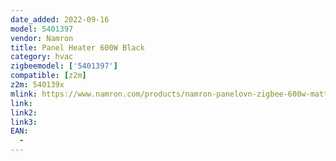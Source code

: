 ```yaml
---
date_added: 2022-09-16
model: 5401397
vendor: Namron
title: Panel Heater 600W Black
category: hvac
zigbeemodel: ['5401397']
compatible: [z2m]
z2m: 540139x
mlink: https://www.namron.com/products/namron-panelovn-zigbee-600w-matt-sort/
link: 
link2: 
link3: 
EAN: 
  - 
---
```

